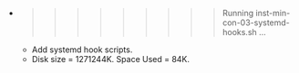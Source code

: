 * >>>>>>>>> Running inst-min-con-03-systemd-hooks.sh ...
  * Add systemd hook scripts.
  * Disk size = 1271244K. Space Used = 84K.
